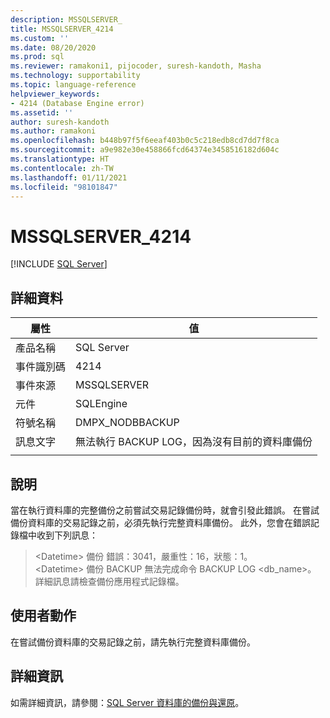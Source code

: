 ```yaml
---
description: MSSQLSERVER_
title: MSSQLSERVER_4214
ms.custom: ''
ms.date: 08/20/2020
ms.prod: sql
ms.reviewer: ramakoni1, pijocoder, suresh-kandoth, Masha
ms.technology: supportability
ms.topic: language-reference
helpviewer_keywords:
- 4214 (Database Engine error)
ms.assetid: ''
author: suresh-kandoth
ms.author: ramakoni
ms.openlocfilehash: b448b97f5f6eeaf403b0c5c218edb8cd7dd7f8ca
ms.sourcegitcommit: a9e982e30e458866fcd64374e3458516182d604c
ms.translationtype: HT
ms.contentlocale: zh-TW
ms.lasthandoff: 01/11/2021
ms.locfileid: "98101847"
---
```

# <a name="mssqlserver_4214"></a>MSSQLSERVER_4214
 [!INCLUDE [SQL Server](../../includes/applies-to-version/sqlserver.md)]

## <a name="details"></a>詳細資料

|屬性|值|
|---|---|
|產品名稱|SQL Server|
|事件識別碼|4214|
|事件來源|MSSQLSERVER|
|元件|SQLEngine|
|符號名稱|DMPX_NODBBACKUP|
|訊息文字|無法執行 BACKUP LOG，因為沒有目前的資料庫備份|
||

## <a name="explanation"></a>說明

當在執行資料庫的完整備份之前嘗試交易記錄備份時，就會引發此錯誤。 在嘗試備份資料庫的交易記錄之前，必須先執行完整資料庫備份。 此外，您會在錯誤記錄檔中收到下列訊息：

> \<Datetime> 備份   錯誤：3041，嚴重性：16，狀態：1。  
\<Datetime>  備份     BACKUP 無法完成命令 BACKUP LOG \<db_name>。 詳細訊息請檢查備份應用程式記錄檔。

## <a name="user-action"></a>使用者動作

在嘗試備份資料庫的交易記錄之前，請先執行完整資料庫備份。

## <a name="more-information"></a>詳細資訊

如需詳細資訊，請參閱：[SQL Server 資料庫的備份與還原](../backup-restore/back-up-and-restore-of-sql-server-databases.md)。